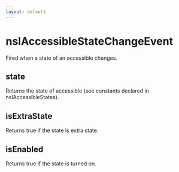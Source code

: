 ```yaml
---
layout: default
---
```


# nsIAccessibleStateChangeEvent #

Fired when a state of an accessible changes.


## state ##

Returns the state of accessible (see constants declared
in nsIAccessibleStates).


## isExtraState ##

Returns true if the state is extra state.


## isEnabled ##

Returns true if the state is turned on.

